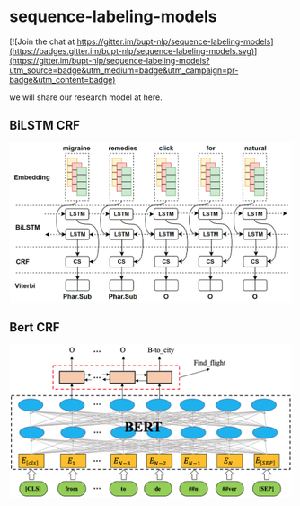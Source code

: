 # sequence-labeling-models  
[![Join the chat at https://gitter.im/bupt-nlp/sequence-labeling-models](https://badges.gitter.im/bupt-nlp/sequence-labeling-models.svg)](https://gitter.im/bupt-nlp/sequence-labeling-models?utm_source=badge&utm_medium=badge&utm_campaign=pr-badge&utm_content=badge)

we will share our research model at here. 


## BiLSTM CRF

![](./bilstm_crf/imgs/model.png)


## Bert CRF

![](./bert_crf/imgs/bert_crf.png)